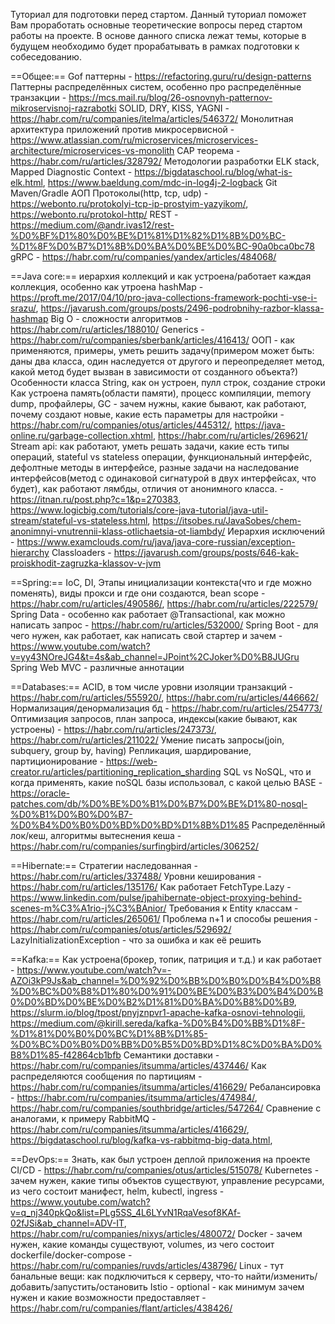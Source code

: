 Туториал для подготовки перед стартом. 
Данный туториал поможет Вам проработать основные теоретические вопросы перед стартом работы на проекте. В основе данного списка лежат темы, которые в будущем необходимо будет прорабатывать в рамках подготовки к собеседованию.

==Общее:==
Gof паттерны - https://refactoring.guru/ru/design-patterns
Паттерны распределённых систем, особенно про распределённые транзакции - https://mcs.mail.ru/blog/26-osnovnyh-patternov-mikroservisnoj-razrabotki
SOLID, DRY, KISS, YAGNI - https://habr.com/ru/companies/itelma/articles/546372/
Монолитная архитектура приложений против микросервисной - https://www.atlassian.com/ru/microservices/microservices-architecture/microservices-vs-monolith
CAP теорема - https://habr.com/ru/articles/328792/
Методологии разработки
ELK stack, Mapped Diagnostic Context - https://bigdataschool.ru/blog/what-is-elk.html, https://www.baeldung.com/mdc-in-log4j-2-logback
Git
Maven/Gradle
АОП
Протоколы(http, tcp, udp) - https://webonto.ru/protokolyi-tcp-ip-prostyim-yazyikom/, https://webonto.ru/protokol-http/
REST - https://medium.com/@andr.ivas12/rest-%D0%BF%D1%80%D0%BE%D1%81%D1%82%D1%8B%D0%BC-%D1%8F%D0%B7%D1%8B%D0%BA%D0%BE%D0%BC-90a0bca0bc78
gRPC - https://habr.com/ru/companies/yandex/articles/484068/




==Java core:== 
иерархия коллекций и как устроена/работает каждая коллекция, особенно как утроена hashMap - https://proft.me/2017/04/10/pro-java-collections-framework-pochti-vse-i-srazu/, https://javarush.com/groups/posts/2496-podrobnihy-razbor-klassa-hashmap
Big O - сложности алгоритмов - https://habr.com/ru/articles/188010/
Generics - https://habr.com/ru/companies/sberbank/articles/416413/
ООП - как применяются, примеры, уметь решить задачу(примером может быть: даны два класса, один наследуется от другого и переопределяет метод, какой метод будет вызван в зависимости от созданного объекта?) 
Особенности класса String, как он устроен, пулл строк, создание строки
Как устроена память(области памяти), процесс компиляции, memory dump, профайлеры, GC - зачем нужны, какие бывают, как работают, почему создают новые, какие есть параметры для настройки - https://habr.com/ru/companies/otus/articles/445312/, https://java-online.ru/garbage-collection.xhtml, https://habr.com/ru/articles/269621/
Stream api: как работают, уметь решать задачи, какие есть типы операций, stateful vs stateless операции, функциональный интерфейс, дефолтные методы в интерфейсе, разные задачи на наследование интерфейсов(метод с одинаковой сигнатурой в двух интерфейсах, что будет), как работают лямбды, отличия от анонимного класса. - https://itnan.ru/post.php?c=1&p=270383, https://www.logicbig.com/tutorials/core-java-tutorial/java-util-stream/stateful-vs-stateless.html, https://itsobes.ru/JavaSobes/chem-anonimnyi-vnutrennii-klass-otlichaetsia-ot-liambdy/
Иерархия исключений - https://www.examclouds.com/ru/java/java-core-russian/exception-hierarchy
Classloaders - https://javarush.com/groups/posts/646-kak-proiskhodit-zagruzka-klassov-v-jvm


==Spring:==
IoC, DI,  Этапы инициализации контекста(что и где можно поменять), виды прокси и где они создаются, bean scope - https://habr.com/ru/articles/490586/, https://habr.com/ru/articles/222579/
Spring Data - особенно как работает @Transactional, как можно написать запрос - https://habr.com/ru/articles/532000/
Spring Boot - для чего нужен, как работает, как написать свой стартер и зачем - https://www.youtube.com/watch?v=yy43NOreJG4&t=4s&ab_channel=JPoint%2CJoker%D0%B8JUGru
Spring Web MVC - различные аннотации


==Databases:==
ACID, в том числе уровни изоляции транзакций - https://habr.com/ru/articles/555920/, https://habr.com/ru/articles/446662/
Нормализация/денормализация бд - https://habr.com/ru/articles/254773/
Оптимизация запросов, план запроса, индексы(какие бывают, как устроены) - https://habr.com/ru/articles/247373/, https://habr.com/ru/articles/211022/
Умение писать запросы(join, subquery, group by, having)
Репликация, шардирование, партиционирование - https://web-creator.ru/articles/partitioning_replication_sharding
SQL vs NoSQL, что и когда применять, какие noSQL базы использовал, с какой целью
BASE - https://oracle-patches.com/db/%D0%BE%D0%B1%D0%B7%D0%BE%D1%80-nosql-%D0%B1%D0%B0%D0%B7-%D0%B4%D0%B0%D0%BD%D0%BD%D1%8B%D1%85
Распределённый лок/кеш, алгоритмы вытеснения кеша - https://habr.com/ru/companies/surfingbird/articles/306252/


==Hibernate:==
Стратегии наследованная - https://habr.com/ru/articles/337488/
Уровни кеширования - https://habr.com/ru/articles/135176/
Как работает FetchType.Lazy - https://www.linkedin.com/pulse/jpahibernate-object-proxying-behind-scenes-m%C3%A1rio-j%C3%BAnior/
Требования к Entity классам - https://habr.com/ru/articles/265061/
Проблема n+1 и способы решения - https://habr.com/ru/companies/otus/articles/529692/
LazyInitializationException - что за ошибка и как её решить


==Kafka:==
Как устроена(брокер, топик, патриция и т.д.) и как работает - https://www.youtube.com/watch?v=-AZOi3kP9Js&ab_channel=%D0%92%D0%BB%D0%B0%D0%B4%D0%B8%D0%BC%D0%B8%D1%80%D0%91%D0%BE%D0%B3%D0%B4%D0%B0%D0%BD%D0%BE%D0%B2%D1%81%D0%BA%D0%B8%D0%B9, https://slurm.io/blog/tpost/pnyjznpvr1-apache-kafka-osnovi-tehnologii, https://medium.com/@kirill.sereda/kafka-%D0%B4%D0%BB%D1%8F-%D1%81%D0%B0%D0%BC%D1%8B%D1%85-%D0%BC%D0%B0%D0%BB%D0%B5%D0%BD%D1%8C%D0%BA%D0%B8%D1%85-f42864cb1bfb
Семантики доставки - https://habr.com/ru/companies/itsumma/articles/437446/
Как распределяются сообщения по партициям - https://habr.com/ru/companies/itsumma/articles/416629/
Ребалансировка - https://habr.com/ru/companies/itsumma/articles/474984/, https://habr.com/ru/companies/southbridge/articles/547264/
Сравнение с аналогами, к примеру RabbitMQ - https://habr.com/ru/companies/itsumma/articles/416629/, https://bigdataschool.ru/blog/kafka-vs-rabbitmq-big-data.html, 


==DevOps:==
Знать, как был устроен деплой приложения на проекте
CI/CD - https://habr.com/ru/companies/otus/articles/515078/
Kubernetes - зачем нужен, какие типы объектов существуют, управление ресурсами, из чего состоит манифест, helm, kubectl, ingress - https://www.youtube.com/watch?v=q_nj340pkQo&list=PLg5SS_4L6LYvN1RqaVesof8KAf-02fJSi&ab_channel=ADV-IT, https://habr.com/ru/companies/nixys/articles/480072/
Docker - зачем нужен, какие команды существуют, volumes, из чего состоит dockerfile/docker-compose - https://habr.com/ru/companies/ruvds/articles/438796/
Linux - тут банальные вещи: как подключиться к серверу, что-то найти/изменить/добавить/запустить/остановить
Istio - optional - как минимум зачем нужен и какие возможности предоставляет - https://habr.com/ru/companies/flant/articles/438426/
